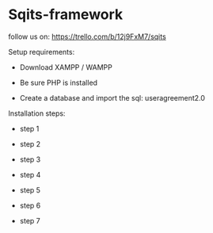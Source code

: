 # Sqits-framework

follow us on:
https://trello.com/b/12j9FxM7/sqits

Setup requirements: 
- Download XAMPP / WAMPP

- Be sure PHP is installed

- Create a database and import the sql: useragreement2.0

Installation steps:
* step 1

* step 2
* step 3
* step 4
* step 5
* step 6
* step 7





